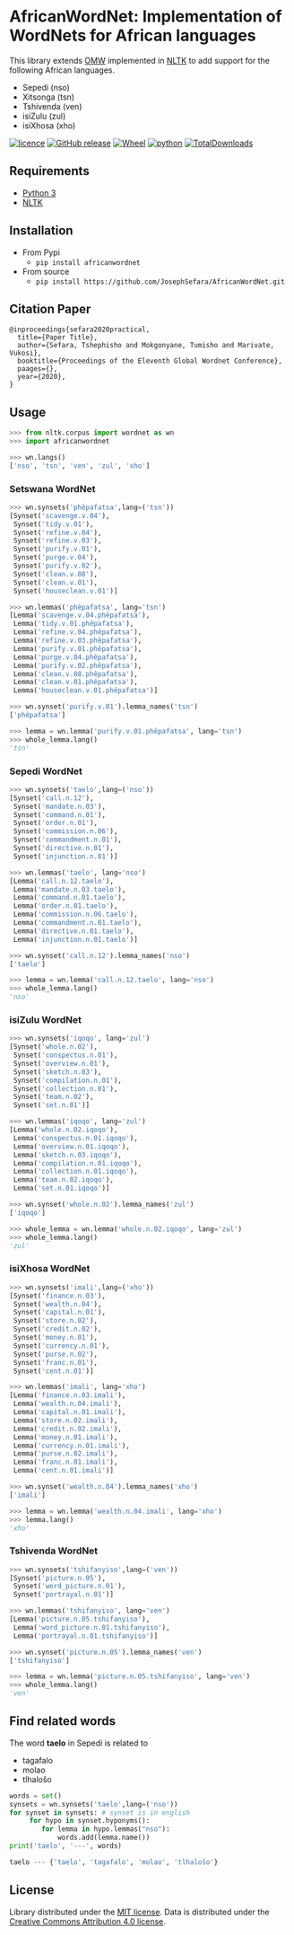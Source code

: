 # AfricanWordNet: Implementation of WordNets for African languages

This library extends [OMW](http://compling.hss.ntu.edu.sg/omw/) implemented in [NLTK](https://www.nltk.org/) to add support for the following African languages. 

- Sepedi (nso)
- Xitsonga (tsn)
- Tshivenda (ven)
- isiZulu (zul)
- isiXhosa (xho)

[![licence](https://img.shields.io/pypi/l/africanwordnet)](https://github.com/josephsefara/africanwordnet/blob/master/LICENSE) [![GitHub release](https://img.shields.io/github/release/josephsefara/africanwordnet.svg?maxAge=3600)](https://github.com/josephsefara/africanwordnet/releases) [![Wheel](https://img.shields.io/pypi/wheel/africanwordnet.svg?maxAge=3600)](https://pypi.python.org/pypi/africanwordnet) [![python](https://img.shields.io/pypi/pyversions/africanwordnet.svg?maxAge=3600)](https://pypi.org/project/africanwordnet/) [![TotalDownloads](https://pepy.tech/badge/africanwordnet)]((https://pypi.python.org/pypi/africanwordnet))

## Requirements

* [Python 3](https://docs.python.org/3.5/)
* [NLTK](https://www.nltk.org/)
## Installation

- From Pypi
  - ```pip install africanwordnet```
- From source
  - ```pip install https://github.com/JosephSefara/AfricanWordNet.git```

## Citation Paper
```
@inproceedings{sefara2020practical,
  title={Paper Title},
  author={Sefara, Tshephisho and Mokgonyane, Tumisho and Marivate, Vukosi},
  booktitle={Proceedings of the Eleventh Global Wordnet Conference},
  paages={},
  year={2020},
}
```

## Usage

```python
>>> from nltk.corpus import wordnet as wn
>>> import africanwordnet

>>> wn.langs()
['nso', 'tsn', 'ven', 'zul', 'xho']
```
### Setswana WordNet

```python
>>> wn.synsets('phêpafatsa',lang=('tsn'))
[Synset('scavenge.v.04'),
 Synset('tidy.v.01'),
 Synset('refine.v.04'),
 Synset('refine.v.03'),
 Synset('purify.v.01'),
 Synset('purge.v.04'),
 Synset('purify.v.02'),
 Synset('clean.v.08'),
 Synset('clean.v.01'),
 Synset('houseclean.v.01')]

>>> wn.lemmas('phêpafatsa', lang='tsn')
[Lemma('scavenge.v.04.phêpafatsa'),
 Lemma('tidy.v.01.phêpafatsa'),
 Lemma('refine.v.04.phêpafatsa'),
 Lemma('refine.v.03.phêpafatsa'),
 Lemma('purify.v.01.phêpafatsa'),
 Lemma('purge.v.04.phêpafatsa'),
 Lemma('purify.v.02.phêpafatsa'),
 Lemma('clean.v.08.phêpafatsa'),
 Lemma('clean.v.01.phêpafatsa'),
 Lemma('houseclean.v.01.phêpafatsa')]

>>> wn.synset('purify.v.01').lemma_names('tsn')
['phêpafatsa']

>>> lemma = wn.lemma('purify.v.01.phêpafatsa', lang='tsn')
>>> whole_lemma.lang()
'tsn'
```

### Sepedi WordNet

```python
>>> wn.synsets('taelo',lang=('nso'))
[Synset('call.n.12'),
 Synset('mandate.n.03'),
 Synset('command.n.01'),
 Synset('order.n.01'),
 Synset('commission.n.06'),
 Synset('commandment.n.01'),
 Synset('directive.n.01'),
 Synset('injunction.n.01')]

>>> wn.lemmas('taelo', lang='nso')
[Lemma('call.n.12.taelo'),
 Lemma('mandate.n.03.taelo'),
 Lemma('command.n.01.taelo'),
 Lemma('order.n.01.taelo'),
 Lemma('commission.n.06.taelo'),
 Lemma('commandment.n.01.taelo'),
 Lemma('directive.n.01.taelo'),
 Lemma('injunction.n.01.taelo')]

>>> wn.synset('call.n.12').lemma_names('nso')
['taelo']

>>> lemma = wn.lemma('call.n.12.taelo', lang='nso')
>>> whole_lemma.lang()
'nso'
```

### isiZulu WordNet

```python
>>> wn.synsets('iqoqo', lang='zul')
[Synset('whole.n.02'),
 Synset('conspectus.n.01'),
 Synset('overview.n.01'),
 Synset('sketch.n.03'),
 Synset('compilation.n.01'),
 Synset('collection.n.01'),
 Synset('team.n.02'),
 Synset('set.n.01')]

>>> wn.lemmas('iqoqo', lang='zul')
[Lemma('whole.n.02.iqoqo'),
 Lemma('conspectus.n.01.iqoqo'),
 Lemma('overview.n.01.iqoqo'),
 Lemma('sketch.n.03.iqoqo'),
 Lemma('compilation.n.01.iqoqo'),
 Lemma('collection.n.01.iqoqo'),
 Lemma('team.n.02.iqoqo'),
 Lemma('set.n.01.iqoqo')]

>>> wn.synset('whole.n.02').lemma_names('zul')
['iqoqo']

>>> whole_lemma = wn.lemma('whole.n.02.iqoqo', lang='zul')
>>> whole_lemma.lang()
'zul'
```

### isiXhosa WordNet

```python
>>> wn.synsets('imali',lang=('xho'))
[Synset('finance.n.03'),
 Synset('wealth.n.04'),
 Synset('capital.n.01'),
 Synset('store.n.02'),
 Synset('credit.n.02'),
 Synset('money.n.01'),
 Synset('currency.n.01'),
 Synset('purse.n.02'),
 Synset('franc.n.01'),
 Synset('cent.n.01')]

>>> wn.lemmas('imali', lang='xho')
[Lemma('finance.n.03.imali'),
 Lemma('wealth.n.04.imali'),
 Lemma('capital.n.01.imali'),
 Lemma('store.n.02.imali'),
 Lemma('credit.n.02.imali'),
 Lemma('money.n.01.imali'),
 Lemma('currency.n.01.imali'),
 Lemma('purse.n.02.imali'),
 Lemma('franc.n.01.imali'),
 Lemma('cent.n.01.imali')]

>>> wn.synset('wealth.n.04').lemma_names('xho')
['imali']

>>> lemma = wn.lemma('wealth.n.04.imali', lang='xho')
>>> lemma.lang()
'xho'
```

### Tshivenda WordNet

```python
>>> wn.synsets('tshifanyiso',lang=('ven'))
[Synset('picture.n.05'), 
 Synset('word_picture.n.01'), 
 Synset('portrayal.n.01')]

>>> wn.lemmas('tshifanyiso', lang='ven')
[Lemma('picture.n.05.tshifanyiso'),
 Lemma('word_picture.n.01.tshifanyiso'),
 Lemma('portrayal.n.01.tshifanyiso')]

>>> wn.synset('picture.n.05').lemma_names('ven')
['tshifanyiso']

>>> lemma = wn.lemma('picture.n.05.tshifanyiso', lang='ven')
>>> whole_lemma.lang()
'ven'
```

## Find related words
The word **taelo** in Sepedi is related to 

- tagafalo
- molao
- tlhalošo

```python
words = set()
synsets = wn.synsets('taelo',lang=('nso'))
for synset in synsets: # synset is in english
     for hypo in synset.hyponyms():
        for lemma in hypo.lemmas("nso"):
            words.add(lemma.name())
print('taelo', '---', words)

taelo --- {'taelo', 'tagafalo', 'molao', 'tlhalošo'}
```

## License

Library distributed under  the [MIT license](https://github.com/JosephSefara/AfricanWordNet/blob/master/LICENSE).
Data is distributed under the [Creative Commons Attribution 4.0 license](https://creativecommons.org/licenses/by/4.0/).